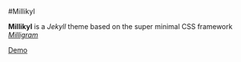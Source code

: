 #Millikyl

**Millikyl** is a *Jekyll* theme based on the super minimal CSS framework [*Milligram*](https://github.com/milligram/milligram)

[Demo](http://fareez-ahamed.github.io/millikyl)
